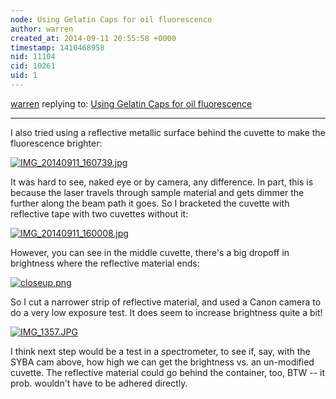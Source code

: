 ```yaml
---
node: Using Gelatin Caps for oil fluorescence
author: warren
created_at: 2014-09-11 20:55:58 +0000
timestamp: 1410468958
nid: 11104
cid: 10261
uid: 1
---
```




[warren](../profile/warren) replying to: [Using Gelatin Caps for oil fluorescence](../notes/mathew/09-05-2014/using-gelatin-caps-for-oil-fluorescence)

----
I also tried using a reflective metallic surface behind the cuvette to make the fluorescence brighter: 

[![IMG_20140911_160739.jpg](https://i.publiclab.org/system/images/photos/000/006/744/medium/IMG_20140911_160739.jpg)](https://i.publiclab.org/system/images/photos/000/006/744/original/IMG_20140911_160739.jpg)

It was hard to see, naked eye or by camera, any difference. In part, this is because the laser travels through sample material and gets dimmer the further along the beam path it goes. So I bracketed the cuvette with reflective tape with two cuvettes without it:

[![IMG_20140911_160008.jpg](https://i.publiclab.org/system/images/photos/000/006/745/medium/IMG_20140911_160008.jpg)](https://i.publiclab.org/system/images/photos/000/006/745/original/IMG_20140911_160008.jpg)

However, you can see in the middle cuvette, there's a big dropoff in brightness where the reflective material ends:

[![closeup.png](https://i.publiclab.org/system/images/photos/000/006/746/medium/closeup.png)](https://i.publiclab.org/system/images/photos/000/006/746/original/closeup.png)

So I cut a narrower strip of reflective material, and used a Canon camera to do a very low exposure test. It does seem to increase brightness quite a bit!


[![IMG_1357.JPG](https://i.publiclab.org/system/images/photos/000/006/747/medium/IMG_1357.JPG)](https://i.publiclab.org/system/images/photos/000/006/747/original/IMG_1357.JPG)

I think next step would be a test in a spectrometer, to see if, say, with the SYBA cam above, how high we can get the brightness vs. an un-modified cuvette. The reflective material could go behind the container, too, BTW -- it prob. wouldn't have to be adhered directly.
